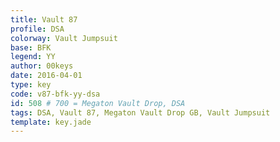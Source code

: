 ```yaml
---
title: Vault 87
profile: DSA
colorway: Vault Jumpsuit
base: BFK
legend: YY
author: 00keys
date: 2016-04-01
type: key
code: v87-bfk-yy-dsa
id: 508 # 700 = Megaton Vault Drop, DSA
tags: DSA, Vault 87, Megaton Vault Drop GB, Vault Jumpsuit
template: key.jade
---
```




